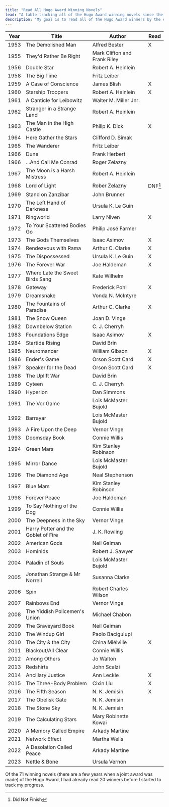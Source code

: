 ```yaml
---
title: "Read All Hugo Award Winning Novels"
lead: "A table tracking all of the Hugo Award winning novels since the prize's inception and whether I have read the book. My goal is to read all of the Hugo Award winning novels by the end of 2033."
description: "My goal is to read all of the Hugo Award winners by the end of 2033. This page will track my progress towards that goal."
---
```


<!--more-->

| Year | Title | Author | Read |
|------|-------|--------|------|
| 1953 | The Demolished Man | Alfred Bester  | X |
| 1955 | They'd Rather Be Right | Mark Clifton and Frank Riley |   |
| 1956 | Double Star | Robert A. Heinlein |   |
| 1958 | The Big Time | Fritz Leiber |   |
| 1959 | A Case of Conscience  | James Blish  | X |
| 1960 | Starship Troopers  | Robert A. Heinlein  | X |
| 1961 | A Canticle for Leibowitz | Walter M. Miller Jnr. |  |
| 1962 | Stranger in a Strange Land | Robert A. Heinlein |  |
| 1963 | The Man in the High Castle | Philip K. Dick | X |
| 1964 | Here Gather the Stars | Clifford D. Simak |  |
| 1965 | The Wanderer | Fritz Leiber |  |
| 1966 | Dune | Frank Herbert |  |
| 1966 | ...And Call Me Conrad | Roger Zelazny |  |
| 1967 | The Moon is a Harsh Mistress | Robert A. Heinlein |  |
| 1968 | Lord of Light | Rober Zelazny | DNF[^1] |
| 1969 | Stand on Zanzibar | John Brunner |  |
| 1970 | The Left Hand of Darkness | Ursula K. Le Guin |  |
| 1971 | Ringworld | Larry Niven | X |
| 1972 | To Your Scattered Bodies Go | Philip José Farmer  |  |
| 1973 | The Gods Themselves | Isaac Asimov | X |
| 1974 | Rendezvous with Rama | Arthur C. Clarke | X |
| 1975 | The Dispossessed | Ursula K. Le Guin | X |
| 1976 | The Forever War | Joe Haldeman | X |
| 1977 | Where Late the Sweet Birds Sang | Kate Wilhelm |  |
| 1978 | Gateway | Frederick Pohl | X |
| 1979 | Dreamsnake | Vonda N. McIntyre |  |
| 1980 | The Fountains of Paradise | Arthur C. Clarke | X |
| 1981 | The Snow Queen | Joan D. Vinge |  |
| 1982 | Downbelow Station | C. J. Cherryh |  |
| 1983 | Foundations Edge | Isaac Asimov | X |
| 1984 | Startide Rising | David Brin |  |
| 1985 | Neuromancer | William Gibson | X |
| 1986 | Ender's Game | Orson Scott Card | X |
| 1987 | Speaker for the Dead | Orson Scott Card | X |
| 1988 | The Uplift War | David Brin |  |
| 1989 | Cyteen | C. J. Cherryh |  |
| 1990 | Hyperion | Dan Simmons |  |
| 1991 | The Vor Game | Lois McMaster Bujold |  |
| 1992 | Barrayar | Lois McMaster Bujold |  |
| 1993 | A Fire Upon the Deep | Vernor Vinge |  |
| 1993 | Doomsday Book | Connie Willis |  |
| 1994 | Green Mars | Kim Stanley Robinson |  |
| 1995 | Mirror Dance | Lois McMaster Bujold |  |
| 1996 | The Diamond Age | Neal Stephenson |  |
| 1997 | Blue Mars | Kim Stanley Robinson |  |
| 1998 | Forever Peace | Joe Haldeman |  |
| 1999 | To Say Nothing of the Dog | Connie Willis |  |
| 2000 | The Deepness in the Sky | Vernor Vinge |  |
| 2001 | Harry Potter and the Goblet of Fire | J. K. Rowling |  |
| 2002 | American Gods | Neil Gaiman |  |
| 2003 | Hominids | Robert J. Sawyer |  |
| 2004 | Paladin of Souls | Lois McMaster Bujold |  |
| 2005 | Jonathan Strange &amp; Mr Norrell | Susanna Clarke |  |
| 2006 | Spin | Robert Charles Wilson |  |
| 2007 | Rainbows End | Vernor Vinge |  |
| 2008 | The Yiddish Policemen's Union | Michael Chabon |  |
| 2009 | The Graveyard Book | Neil Gaiman |  |
| 2010 | The Windup Girl | Paolo Bacigulupi |  |
| 2010 | The City &amp; the City | China Miélville | X |
| 2011 | Blackout/All Clear | Connie Willis |  |
| 2012 | Among Others | Jo Walton |  |
| 2013 | Redshirts | John Scalzi |  |
| 2014 | Ancillary Justice | Ann Leckie | X |
| 2015 | The Three-Body Problem | Cixin Liu | X |
| 2016 | The Fifth Season | N. K. Jemisin | X |
| 2017 | The Obelisk Gate | N. K. Jemisin |  |
| 2018 | The Stone Sky | N. K. Jemisin |  |
| 2019 | The Calculating Stars | Mary Robinette Kowai |  |
| 2020 | A Memory Called Empire | Arkady Martine |  |
| 2021 | Network Effect | Martha Wells |  |
| 2022 | A Desolation Called Peace | Arkady Martine |  |
| 2023 | Nettle &amp; Bone | Ursula Vernon |  |

[^1]: Did Not Finish

Of the 71 winning novels (there are a few years when a joint award was made) of the Hugo Award, I had already read 20 winners before I started to track my progress.
